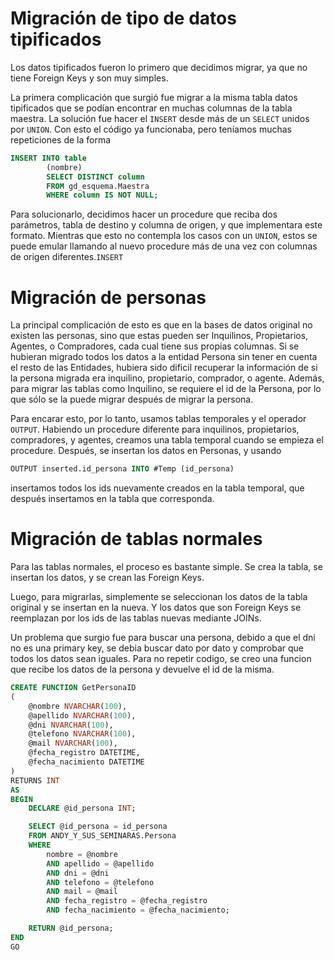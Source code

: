 # Migración de tipo de datos tipificados

Los datos tipificados fueron lo primero que decidimos migrar, ya que no tiene Foreign Keys y son muy simples. 

La primera complicación que surgió fue migrar a la misma tabla datos tipificados que se podían encontrar en muchas columnas de la tabla maestra. La solución fue hacer el `INSERT` desde más de un `SELECT` unidos por `UNION`. Con esto el código ya funcionaba, pero teníamos muchas repeticiones de la forma

```sql
INSERT INTO table
        (nombre)
        SELECT DISTINCT column
        FROM gd_esquema.Maestra
        WHERE column IS NOT NULL;

```

Para solucionarlo, decidimos hacer un procedure que reciba dos parámetros, tabla de destino y columna de origen, y que implementara este formato. Mientras que esto no contempla los casos con un `UNION`, estos se puede emular llamando al nuevo procedure más de una vez con columnas de origen diferentes.`INSERT`

# Migración de personas

La principal complicación de esto es que en la bases de datos original no existen las personas, sino que estas pueden ser Inquilinos, Propietarios, Agentes, o Compradores, cada cual tiene sus propias columnas. Si se hubieran migrado todos los datos a la entidad Persona sin tener en cuenta el resto de las Entidades, hubiera sido dificil recuperar la información de si la persona migrada era inquilino, propietario, comprador, o agente. Además, para migrar las tablas como Inquilino, se requiere el id de la Persona, por lo que sólo se la puede migrar después de migrar la persona. 

Para encarar esto, por lo tanto, usamos tablas temporales y el operador `OUTPUT`. Habiendo un procedure diferente para inquilinos, propietarios, compradores, y agentes, creamos una tabla temporal cuando se empieza el procedure. Después, se insertan los datos en Personas, y usando 

```sql
OUTPUT inserted.id_persona INTO #Temp (id_persona)
```

insertamos todos los ids nuevamente creados en la tabla temporal, que después insertamos en la tabla que corresponda. 

# Migración de tablas normales

Para las tablas normales, el proceso es bastante simple. Se crea la tabla, se insertan los datos, y se crean las Foreign Keys.

Luego, para migrarlas, simplemente se seleccionan los datos de la tabla original y se insertan en la nueva. Y los datos que son Foreign Keys se reemplazan por los ids de las tablas nuevas mediante JOINs.

Un problema que surgio fue para buscar una persona, debido a que el dni no es una primary key, se debia buscar dato por dato y comprobar que todos los datos sean iguales. Para no repetir codigo, se creo una funcion que recibe los datos de la persona y devuelve el id de la misma.

```sql
CREATE FUNCTION GetPersonaID
(
    @nombre NVARCHAR(100),
    @apellido NVARCHAR(100),
    @dni NVARCHAR(100),
    @telefono NVARCHAR(100),
    @mail NVARCHAR(100),
    @fecha_registro DATETIME,
    @fecha_nacimiento DATETIME
)
RETURNS INT
AS
BEGIN
    DECLARE @id_persona INT;

    SELECT @id_persona = id_persona
    FROM ANDY_Y_SUS_SEMINARAS.Persona
    WHERE
        nombre = @nombre
        AND apellido = @apellido
        AND dni = @dni
        AND telefono = @telefono
        AND mail = @mail
        AND fecha_registro = @fecha_registro
        AND fecha_nacimiento = @fecha_nacimiento;

    RETURN @id_persona;
END
GO
```